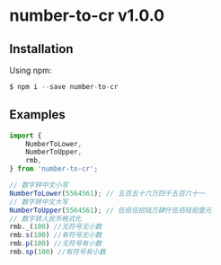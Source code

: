number-to-cr v1.0.0
===========================

## Installation

Using npm:

```js
$ npm i --save number-to-cr
```



## Examples

```javascript
import {
    NumberToLower,
  	NumberToUpper,
  	rmb,
} from 'number-to-cr';

// 数字转中文小写
NumberToLower(5564561); // 五百五十六万四千五百六十一
// 数字转中文大写
NumberToUpper(5564561); // 伍佰伍拾陆万肆仟伍佰陆拾壹元
// 数字转人民币格式化
rmb._(100) //无符号无小数
rmb.s(100) //有符号无小数
rmb.p(100) //无符号有小数
rmb.sp(100) //有符号有小数
```



